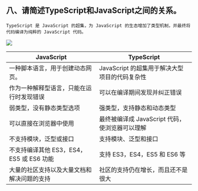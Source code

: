 ## 八、请简述TypeScript和JavaScript之间的关系。
``
TypeScript 是 JavaScript 的超集，为 JavaScript 的生态增加了类型机制，并最终将代码编译为纯粹的 JavaScript 代码。
``

 ![](https://p1-juejin.byteimg.com/tos-cn-i-k3u1fbpfcp/c586da32fa8a4347a9b049151abf1280~tplv-k3u1fbpfcp-zoom-1.image)
 
| JavaScript   | TypeScript   |
|  ----  | ----  |
|一种脚本语言，用于创建动态网页。| JavaScript 的超集用于解决大型项目的代码复杂性 |
|作为一种解释型语言，只能在运行时发现错误| 可以在编译期间发现并纠正错误 |
|弱类型，没有静态类型选项| 强类型，支持静态和动态类型|
|可以直接在浏览器中使用| 最终被编译成 JavaScript 代码，使浏览器可以理解|
|不支持模块，泛型或接口| 支持模块、泛型和接口|
|不支持编译其他 ES3，ES4，ES5 或 ES6 功能| 支持 ES3，ES4，ES5 和 ES6 等|
|大量的社区支持以及大量文档和解决问题的支持| 社区的支持仍在增长，而且还不是很大|
